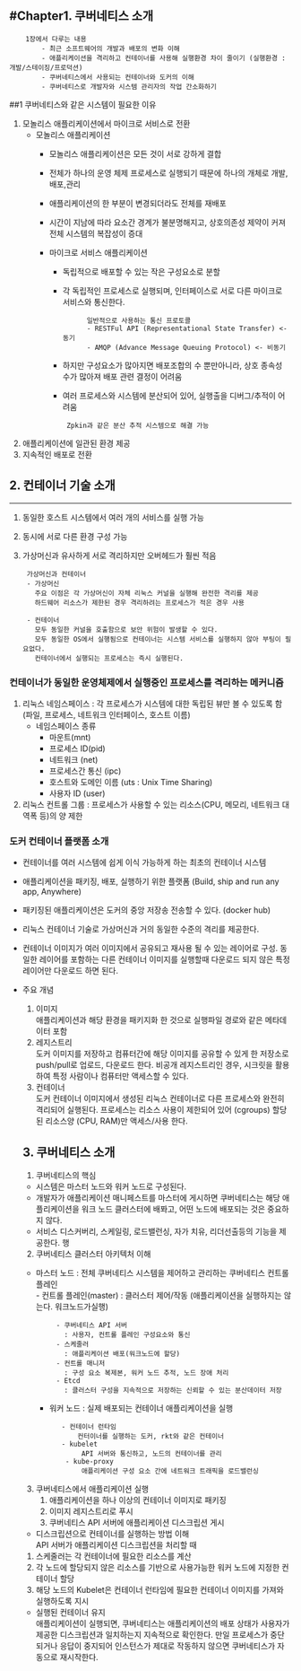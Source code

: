 
#Chapter1. 쿠버네티스 소개
---

        1장에서 다루는 내용
            - 최근 소프트웨어의 개발과 배포의 변화 이해
            - 애플리케이션을 격리하고 컨테이너를 사용해 실행환경 차이 줄이기 (실행환경 : 개발/스테이징/프로덕션)
            - 쿠버네티스에서 사용되는 컨테이너와 도커의 이해
            - 쿠버네티스로 개발자와 시스템 관리자의 작업 간소화하기
##1 쿠버네티스와 같은 시스템이 필요한 이유
1. 모놀리스 애플리케이션에서 마이크로 서비스로 전환
    - 모놀리스 애플리케이션
        - 모놀리스 애플리케이션은 모든 것이 서로 강하게 결합
        - 전체가 하나의 운영 체제 프로세스로 실행되기 때문에 하나의 개체로 개발,배포,관리
        - 애플리케이션의 한 부분이 변경되더라도 전체를 재배포
        - 시간이 지남에 따라 요소간 경계가 불분명해지고, 상호의존성 제약이 커져 전체 시스템의 복잡성이 증대
        
      - 마이크로 서비스 애플리케이션
        - 독립적으로 배포할 수 있는 작은 구성요소로 분할
        - 각 독립적인 프로세스로 실행되며, 인터페이스로 서로 다른 마이크로 서비스와 통신한다.  
                
                    일반적으로 사용하는 통신 프로토콜
                    - RESTFul API (Representational State Transfer) <- 동기
                    - AMQP (Advance Message Queuing Protocol) <- 비동기
                        
        - 하지만 구성요소가 많아지면 배포조합의 수 뿐만아니라, 상호 종속성 수가 많아져 배포 관련 결정이 어려움
        - 여러 프로세스와 시스템에 분산되어 있어, 실행출을 디버그/추적이 어려움 
        
               Zpkin과 같은 분산 추적 시스템으로 해결 가능         
            
2. 애플리케이션에 일관된 환경 제공
3. 지속적인 배포로 전환  
  
  
## 2. 컨테이너 기술 소개
---
1. 동일한 호스트 시스템에서 여러 개의 서비스를 실행 가능
2. 동시에 서로 다른 환경 구성 가능
3. 가상머신과 유사하게 서로 격리하지만 오버헤드가 훨씬 적음
   
        가상머신과 컨테이너 
        - 가상머신 
          주요 이점은 각 가상머신이 자체 리눅스 커널을 실행해 완전한 격리를 제공
          하드웨어 리소스가 제한된 경우 격리하려는 프로세스가 적은 경우 사용
          
        - 컨테이너
          모두 동일한 커널을 호출함으로 보안 위험이 발생할 수 있다. 
          모두 동일한 OS에서 실행됨으로 컨테이너는 시스템 서비스를 실행하지 않아 부팅이 필요없다. 
          컨테이너에서 실행되는 프로세스는 즉시 실행된다. 
  
 
### 컨테이너가 동일한 운영체제에서 실행중인 프로세스를 격리하는 메커니즘
1. 리눅스 네임스페이스 : 각 프로세스가 시스템에 대한 독립된 뷰만 볼 수 있도록 함 (파일, 프로세스, 네트워크 인터페이스, 호스트 이름)
    - 네임스페이스 종류
        - 마운트(mnt)
        - 프로세스 ID(pid)
        - 네트워크 (net)
        - 프로세스간 통신 (ipc)
        - 호스트와 도메인 이름 (uts : Unix Time Sharing)
        - 사용자 ID (user)
2. 리눅스 컨트롤 그룹 : 프로세스가 사용할 수 있는 리소스(CPU, 메모리, 네트워크 대역폭 등)의 양 제한


### 도커 컨테이너 플랫폼 소개
- 컨테이너를 여러 시스템에 쉽게 이식 가능하게 하는 최초의 컨테이너 시스템
- 애플리케이션을 패키징, 배포, 실행하기 위한 플랫폼 (Build, ship and run any app, Anywhere)
- 패키징된 애플리케이션은 도커의 중앙 저장송 전송할 수 있다. (docker hub)
- 리눅스 컨테이너 기술로 가상머신과 거의 동일한 수준의 격리를 제공한다. 
- 컨테이너 이미지가 여러 이미지에서 공유되고 재사용 될 수 있는 레이어로 구성. 동일한 레이어를 포함하는 다른 컨테이너 이미지를
  실행할때 다운로드 되지 않은 특정 레이어만 다운로드 하면 된다.
  
- 주요 개념
    1. 이미지  
       애플리케이션과 해당 환경을 패키지화 한 것으로 실행파일 경로와 같은 메타데이터 포함
    2. 레지스트리  
       도커 이미지를 저장하고 컴퓨터간에 해당 이미지를 공유할 수 있게 한 저장소로 push/pull로 업로드, 다운로드 한다.
       비공개 레지스트리인 경우, 시크릿을 활용하여 특정 사람이나 컴퓨터만 액세스할 수 있다.
    3. 컨테이너  
       도커 컨테이너 이미지에서 생성된 리눅스 컨테이너로 다른 프로세스와 완전히 격리되어 실행된다. 
       프로세스는 리소스 사용이 제한되어 있어 (cgroups) 할당된 리소스양 (CPU, RAM)만 액세스/사용 한다.
       
       
   ## 3. 쿠버네티스 소개
   1. 쿠버네티스의 핵심  
    - 시스템은 마스터 노드와 워커 노드로 구성된다. 
    - 개발자가 애플리케이션 매니페스트를 마스터에 게시하면 쿠버네티스는 해당 애플리케이션을 워크 노드 클러스터에 배퐈고, 어떤 노드에 배포되는 것은 중요하지 않다. 
    - 서비스 디스커버리, 스케일링, 로드밸런싱, 자가 치유, 리더선출등의 기능을 제공한다. 행
    
   2. 쿠버네티스 클러스터 아키텍처 이해    
     - 마스터 노드 : 전체 쿠버네티스 시스템을 제어하고 관리하는 쿠버네티스 컨트롤 플레인  
            - 컨트롤 플레인(master) : 클러스터 제어/작동 (애플리케이션을 실행하지는 않는다. 워크노드가실행)
                
                - 쿠버네티스 API 서버  
                  : 사용자, 컨트롤 플레인 구성요소와 통신
                - 스케줄러  
                  : 애플리케이션 배포(워크노드에 할당)
                - 컨트롤 매니저  
                  : 구성 요소 복제본, 워커 노드 추적, 노드 장애 처리
                - Etcd   
                  : 클러스터 구성을 지속적으로 저장하는 신뢰할 수 있는 분산데이터 저장  
                  
       - 워커 노드 : 실제 배포되는 컨테이너 애플리케이션을 실행
       
                - 컨테이너 런타임  
                    컨터이너를 실행하는 도커, rkt와 같은 컨테이너
                - kubelet  
                     API 서버와 통신하고, 노드의 컨테이너를 관리
                 - kube-proxy  
                     애플리케이션 구성 요소 간에 네트워크 트래픽을 로드밸런싱
                     
   3. 쿠버네티스에서 애플리케이션 실행
      1. 애플리케이션을 하나 이상의 컨테이너 이미지로 패키징
      2. 이미지 레지스트리로 푸시
      3. 쿠버네티스 API 서버에 애플리케이션 디스크립션 게시
      
   - 디스크립션으로 컨테이너를 실행하는 방법 이해    
    API 서버가 애플리케이션 디스크립션을 처리할 때  
    1. 스케줄러는 각 컨테이너에 필요한 리소스를 계산
    2. 각 노드에 할당되지 않은 리소스를 기반으로 사용가능한 워커 노드에 지정한 컨테이너 할당
    3. 해당 노드의 Kubelet은 컨테이너 런타임에 필요한 컨테이너 이미지를 가져와 실행하도록 지시
    
   - 실행된 컨테이너 유지  
    애플리케이션이 실행되면, 쿠버네티스는 애플리케이션의 배포 상태가 사용자가 제공한 디스크립션과 일치하는지 지속적으로 확인한다.
    만일 프로세스가 중단되거나 응답이 중지되어 인스턴스가 제대로 작동하지 않으면 쿠버네티스가 자동으로 재시작한다.

    
    
        